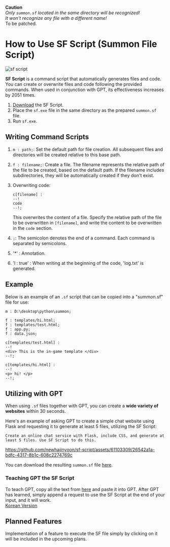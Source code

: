 **Caution**<br>
_Only `summon.sf` located in the same directory will be recognized!<br>It won't recognize any file with a different name!_<br>
To be patched.

# How to Use SF Script (Summon File Script)

![sf script](https://github.com/newhajinyoon/sf-script/assets/61103309/dee7e8d5-16d8-49de-918c-e6d41ac6471a)

**SF Script** is a command script that automatically generates files and code. You can create or overwrite files and code following the provided commands. When used in conjunction with GPT, its effectiveness increases by 2051 times.

1. [Download](https://github.com/newhajinyoon/sf-script/releases) the SF Script.
2. Place the `sf.exe` file in the same directory as the prepared `summon.sf` file.
3. Run `sf.exe`.

## Writing Command Scripts

1. `m : path;`: Set the default path for file creation. All subsequent files and directories will be created relative to this base path.

2. `f : filename;`: Create a file. The filename represents the relative path of the file to be created, based on the default path. If the filename includes subdirectories, they will be automatically created if they don't exist.

3. Overwriting code:
   ```
   c[filename] :
   --!
   code
   --!;
   ```
   This overwrites the content of a file. Specify the relative path of the file to be overwritten in `[filename]`, and write the content to be overwritten in the `code` section.

4. `;`: The semicolon denotes the end of a command. Each command is separated by semicolons.

5. '*' : Annotation.

6. 'l : true' : When writing at the beginning of the code, 'log.txt' is generated.

## Example

Below is an example of an `.sf` script that can be copied into a "summon.sf" file for use:

```sf
m : D:\desktop\python\summon;

f : templates/hi.html;
f : templates/test.html;
f : app.py;
f : data.json;

c[templates/test.html] : 
--!
<div> This is the in-game template </div>
--!;

c[templates/hi.html] : 
--!
<p> hi! </p>
--!;
```

## Utilizing with GPT

When using `.sf` files together with GPT, you can create a **wide variety of websites** within 30 seconds.

Here's an example of asking GPT to create a simple chat website using Flask and requesting it to generate at least 5 files, utilizing the SF Script:

```
Create an online chat service with Flask, include CSS, and generate at least 5 files. Use SF Script to do this.
```



https://github.com/newhajinyoon/sf-script/assets/61103309/26542a1a-bdfc-4317-8b1c-608c2274769c



You can download the resulting `summon.sf` file [here](https://github.com/newhajinyoon/sf-script/blob/main/example/chat/summon.sf).

### Teaching GPT the SF Script

To teach GPT, copy all the text from [here](https://raw.githubusercontent.com/newhajinyoon/sf-script/main/GPT/V1%20en) and paste it into GPT. After GPT has learned, simply append a request to use the SF Script at the end of your input, and it will work. <br>
[Korean Version](https://raw.githubusercontent.com/newhajinyoon/sf-script/main/GPT/V1)

## Planned Features

Implementation of a feature to execute the SF file simply by clicking on it will be included in the upcoming plans.

<span style="color:red">
